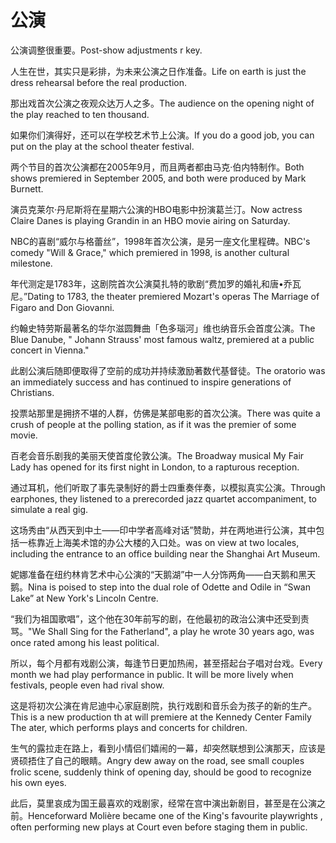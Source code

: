 # 公演

<p><span class="chinese">公演调整很重要。</span><span class="english">Post-show adjustments r key.</span></p>

<p><span class="chinese">人生在世，其实只是彩排，为未来公演之日作准备。</span><span class="english">Life on earth is just the dress rehearsal before the real production.</span></p>

<p><span class="chinese">那出戏首次公演之夜观众达万人之多。</span><span class="english">The audience on the opening night of the play reached to ten thousand.</span></p>

<p><span class="chinese">如果你们演得好，还可以在学校艺术节上公演。</span><span class="english">If you do a good job, you can put on the play at the school theater festival.</span></p>

<p><span class="chinese">两个节目的首次公演都在2005年9月，而且两者都由马克·伯内特制作。</span><span class="english">Both shows premiered in September 2005, and both were produced by Mark Burnett.</span></p>

<p><span class="chinese">演员克莱尔·丹尼斯将在星期六公演的HBO电影中扮演葛兰汀。</span><span class="english">Now actress Claire Danes is playing Grandin in an HBO movie airing on Saturday.</span></p>

<p><span class="chinese">NBC的喜剧“威尔与格蕾丝”，1998年首次公演，是另一座文化里程碑。</span><span class="english">NBC's comedy "Will & Grace," which premiered in 1998, is another cultural milestone.</span></p>

<p><span class="chinese">年代测定是1783年，这剧院首次公演莫扎特的歌剧“费加罗的婚礼和唐•乔瓦尼。”</span><span class="english">Dating to 1783, the theater premiered Mozart's operas The Marriage of Figaro and Don Giovanni.</span></p>

<p><span class="chinese">约翰史特劳斯最著名的华尔滋圆舞曲「色多瑙河」维也纳音乐会首度公演。</span><span class="english">The Blue Danube, " Johann Strauss' most famous waltz, premiered at a public concert in Vienna."</span></p>

<p><span class="chinese">此剧公演后随即便取得了空前的成功并持续激励著数代基督徒。</span><span class="english">The oratorio was an immediately success and has continued to inspire generations of Christians.</span></p>

<p><span class="chinese">投票站那里是拥挤不堪的人群，仿佛是某部电影的首次公演。</span><span class="english">There was quite a crush of people at the polling station, as if it was the premier of some movie.</span></p>

<p><span class="chinese">百老会音乐剧我的美丽天使首度伦敦公演。</span><span class="english">The Broadway musical My Fair Lady has opened for its first night in London, to a rapturous reception.</span></p>

<p><span class="chinese">通过耳机，他们听取了事先录制好的爵士四重奏伴奏，以模拟真实公演。</span><span class="english">Through earphones, they listened to a prerecorded jazz quartet accompaniment, to simulate a real gig.</span></p>

<p><span class="chinese">这场秀由“从西天到中土——印中学者高峰对话”赞助，并在两地进行公演，其中包括一栋靠近上海美术馆的办公大楼的入口处。</span><span class="english">was on view at two locales, including the entrance to an office building near the Shanghai Art Museum.</span></p>

<p><span class="chinese">妮娜准备在纽约林肯艺术中心公演的“天鹅湖”中一人分饰两角——白天鹅和黑天鹅。</span><span class="english">Nina is poised to step into the dual role of Odette and Odile in “Swan Lake” at New York's Lincoln Centre.</span></p>

<p><span class="chinese">“我们为祖国歌唱”，这个他在30年前写的剧，在他最初的政治公演中还受到责骂。</span><span class="english">"We Shall Sing for the Fatherland", a play he wrote 30 years ago, was once rated among his least political.</span></p>

<p><span class="chinese">所以，每个月都有戏剧公演，每逢节日更加热闹，甚至搭起台子唱对台戏。</span><span class="english">Every month we had play performance in public. It will be more lively when festivals, people even had rival show.</span></p>

<p><span class="chinese">这是将初次公演在肯尼迪中心家庭剧院，执行戏剧和音乐会为孩子的新的生产。</span><span class="english">This is a new production th at will premiere at the Kennedy Center Family The ater, which performs plays and concerts for children.</span></p>

<p><span class="chinese">生气的露拉走在路上，看到小情侣们嬉闹的一幕，却突然联想到公演那天，应该是贤硕捂住了自己的眼睛。</span><span class="english">Angry dew away on the road, see small couples frolic scene, suddenly think of opening day, should be good to recognize his own eyes.</span></p>

<p><span class="chinese">此后，莫里哀成为国王最喜欢的戏剧家，经常在宫中演出新剧目，甚至是在公演之前。</span><span class="english">Henceforward Molière became one of the King's favourite playwrights , often performing new plays at Court even before staging them in public.</span></p>

